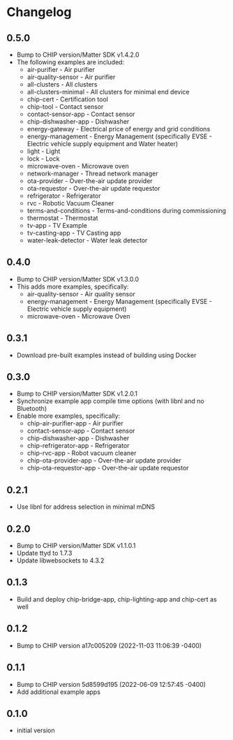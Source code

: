 # Changelog

## 0.5.0

- Bump to CHIP version/Matter SDK v1.4.2.0
- The following examples are included:
  - air-purifier - Air purifier
  - air-quality-sensor - Air purifier
  - all-clusters - All clusters
  - all-clusters-minimal - All clusters for minimal end device
  - chip-cert - Certification tool
  - chip-tool - Contact sensor
  - contact-sensor-app - Contact sensor
  - chip-dishwasher-app - Dishwasher
  - energy-gateway - Electrical price of energy and grid conditions
  - energy-management - Energy Management (specifically EVSE - Electric vehicle supply equipment and Water heater)
  - light - Light
  - lock - Lock
  - microwave-oven - Microwave oven
  - network-manager - Thread network manager
  - ota-provider - Over-the-air update provider
  - ota-requestor - Over-the-air update requestor
  - refrigerator - Refrigerator
  - rvc - Robotic Vacuum Cleaner
  - terms-and-conditions - Terms-and-conditions during commissioning 
  - thermostat - Thermostat
  - tv-app - TV Example
  - tv-casting-app - TV Casting app
  - water-leak-detector - Water leak detector

## 0.4.0

- Bump to CHIP version/Matter SDK v1.3.0.0
- This adds more examples, specifically:
  - air-quality-sensor - Air quality sensor
  - energy-management - Energy Management (specifically EVSE - Electric vehicle supply equipment)
  - microwave-oven - Microwave Oven

## 0.3.1

- Download pre-built examples instead of building using Docker

## 0.3.0

- Bump to CHIP version/Matter SDK v1.2.0.1
- Synchronize example app compile time options (with libnl and no Bluetooth)
- Enable more examples, specifically:
  - chip-air-purifier-app - Air purifier
  - contact-sensor-app - Contact sensor
  - chip-dishwasher-app - Dishwasher
  - chip-refrigerator-app - Refrigerator
  - chip-rvc-app - Robot vacuum cleaner
  - chip-ota-provider-app - Over-the-air update provider
  - chip-ota-requestor-app - Over-the-air update requestor

## 0.2.1

- Use libnl for address selection in minimal mDNS

## 0.2.0

- Bump to CHIP version/Matter SDK v1.1.0.1
- Update ttyd to 1.7.3
- Update libwebsockets to 4.3.2

## 0.1.3

- Build and deploy chip-bridge-app, chip-lighting-app and chip-cert as well

## 0.1.2

- Bump to CHIP version a17c005209 (2022-11-03 11:06:39 -0400)

## 0.1.1

- Bump to CHIP version 5d8599d195 (2022-06-09 12:57:45 -0400)
- Add additional example apps

## 0.1.0

- initial version
